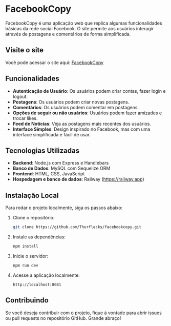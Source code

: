 # FacebookCopy

FacebookCopy é uma aplicação web que replica algumas funcionalidades básicas da rede social Facebook. O site permite aos usuários interagir através de postagens e comentários de forma simplificada.

## Visite o site

Você pode acessar o site aqui: [FacebookCopy](https://facebookcopy-production.up.railway.app/)

## Funcionalidades

- **Autenticação de Usuário**: Os usuários podem criar contas, fazer login e logout.
- **Postagens**: Os usuários podem criar novas postagens.
- **Comentários**: Os usuários podem comentar em postagens.
- **Opções de seguir ou não usuários**: Usuários podem fazer amizades e trocar likes.
- **Feed de Notícias**: Veja as postagens mais recentes dos usuários.
- **Interface Simples**: Design inspirado no Facebook, mas com uma interface simplificada e fácil de usar.

## Tecnologias Utilizadas

- **Backend**: Node.js com Express e Handlebars
- **Banco de Dados**: MySQL com Sequelize ORM
- **Frontend**: HTML, CSS, JavaScript
- **Hospedagem e banco de dados**: Railway (https://railway.app)


## Instalação Local

Para rodar o projeto localmente, siga os passos abaixo:

1. Clone o repositório:

    ```bash
    git clone https://github.com/Thurflecks/facebookcopy.git
    ```

2. Instale as dependências:

    ```bash
    npm install
    ```


3. Inicie o servidor:

    ```bash
    npm run dev
    ```

4. Acesse a aplicação localmente:

    ```
    http://localhost:8081
    ```

## Contribuindo

Se você deseja contribuir com o projeto, fique à vontade para abrir issues ou pull requests no repositório GitHub. Grande abraço!

